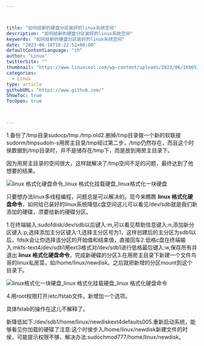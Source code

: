```yaml
---



title: "如何给新的硬盘分区装好的linux系统空间"
description: "如何给新的硬盘分区装好的linux系统空间"
keywords: "如何给新的硬盘分区装好的linux系统空间"
date: "2023-06-18T16:22:52+08:00"
defaultContentLanguage: "zh"
author: "Linux"
twitterSite: ""
thumbnail: "https://www.linuxcool.com/wp-content/uploads/2023/06/1686513894867_0.bmp"
categories:
  - Linux
type: article
githubURL: "https://www.github.com/"
ShowToc: true
TocOpen: true



---
```


1.备份了/tmp目录sudocp/tmp./tmp.old2.删掉/tmp目录做一个新的软联接sudorm/tmpsudoln-s用房主目录/tmp经过第二步，/tmp仍然存在，而且这个时侯数据到/tmp目录时，并不是储存在/tmp下，而是放到用房主目录下。

因为用房主目录的空间很大，这样就解决了/tmp空间不足的问题，最终达到了他想要的结果。

![linux 格式化硬盘命令_linux 格式化挂载硬盘_linux格式化一块硬盘](https://www.linuxcool.com/wp-content/uploads/2023/06/1686513894867_0.bmp)

只要想办法linux多线程编程，问题总是可以解决的。现今来瞧瞧 **linux 格式化硬盘命令**，如何给已装好的linux系统降低c盘空间这儿可以看见/dev/sdb就是我们新添加的硬碟，须要给新的硬碟分区。

1.在终端输入:sudofdisk/dev/sdb以后键入:m,可以看见帮助信息键入:n,添加新分区键入:p,选择添加主分区键入:1,选择主分区号为1，这样创建后的主分区为sdb1以后，fdsik会让你选择该分区的开始值和结束值，直接回车2.低格c盘在终端输入:mkfs-text4/dev/sdb1用ext3格式对/dev/sdb1进行低格最后键入:w,保存所有并退出 **linux 格式化硬盘命令**，完成新硬碟的分区3.在用房主目录下新建一个文件鸟哥的linux私房菜，如/home/linux/newdisk。之后就把新增的分区mount到这个目录下。

![linux格式化一块硬盘_linux 格式化挂载硬盘_linux 格式化硬盘命令](https://www.linuxcool.com/wp-content/uploads/2023/06/1686513894867_1.png)

4.用root权限打开/etc/fstab文件。新增加一个选项。

具体fstab的操作在这儿不解释了。

新降低如下:/dev/sdb1/home/linux/newdiskext4defaults005.重新启动系统，能够看见你加载的硬碟了注意:这个时侯步入/home/linux/newdisk新建文件的时侯，可能提示权限不够，解决办法:sudochmod777/home/linux/newdisk。
